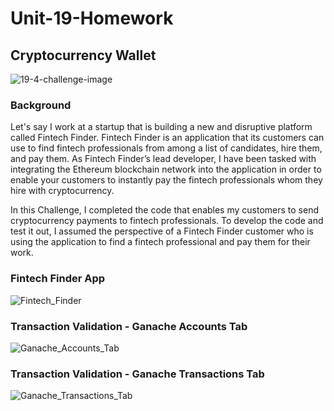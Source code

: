 # Unit-19-Homework
## Cryptocurrency Wallet  
![19-4-challenge-image](https://user-images.githubusercontent.com/93611442/161473112-4d24b42b-d136-4f08-a23e-7db6edc49a59.png)  
### Background

Let's say I work at a startup that is building a new and disruptive platform called Fintech Finder. Fintech Finder is an application that its customers can use to find fintech professionals from among a list of candidates, hire them, and pay them. As Fintech Finder’s lead developer, I have been tasked with integrating the Ethereum blockchain network into the application in order to enable your customers to instantly pay the fintech professionals whom they hire with cryptocurrency.

In this Challenge, I completed the code that enables my customers to send cryptocurrency payments to fintech professionals. To develop the code and test it out, I assumed the perspective of a Fintech Finder customer who is using the application to find a fintech professional and pay them for their work.  

### Fintech Finder App
![Fintech_Finder](https://user-images.githubusercontent.com/93611442/161889321-84344f65-f2c5-4a03-8a9d-258401816187.jpg)  

### Transaction Validation - Ganache Accounts Tab  
![Ganache_Accounts_Tab](https://user-images.githubusercontent.com/93611442/161889344-5041f829-d40d-4abc-bcff-b865c04ce094.jpg)  
  
  

### Transaction Validation - Ganache Transactions Tab  
![Ganache_Transactions_Tab](https://user-images.githubusercontent.com/93611442/161889366-6e97aea0-78a9-4d53-8820-b24dca4ca91c.jpg)




